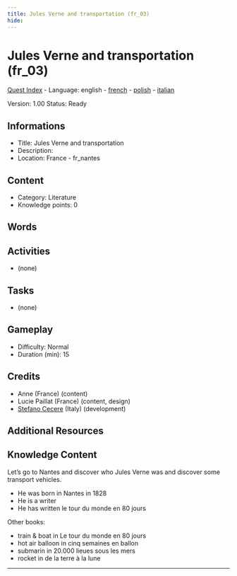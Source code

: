 ```yaml
---
title: Jules Verne and transportation (fr_03)
hide:
---
```


# Jules Verne and transportation (fr_03)
[Quest Index](./index.md) - Language: english - [french](./fr_03.fr.md) - [polish](./fr_03.pl.md) - [italian](./fr_03.it.md)

Version: 1.00
Status: Ready

## Informations

- Title: Jules Verne and transportation
- Description: 
- Location: France - fr_nantes
## Content
- Category: Literature
- Knowledge points: 0
## Words
## Activities
- (none)

## Tasks
- (none)
## Gameplay
- Difficulty: Normal
- Duration (min): 15
## Credits
- Anne (France) (content)
- Lucie Paillat (France) (content, design)
- [Stefano Cecere](https://stefanocecere.com) (Italy) (development)

## Additional Resources

## Knowledge Content

Let’s go to Nantes and discover who Jules Verne was and discover some transport vehicles.

- He was born in Nantes in 1828
- He is a writer 
- He has written le tour du monde en 80 jours

Other books:

- train & boat in Le tour du monde en 80 jours
- hot air balloon in cinq semaines en ballon
- submarin in 20.000 lieues sous les mers
- rocket in de la terre à la lune 


---

